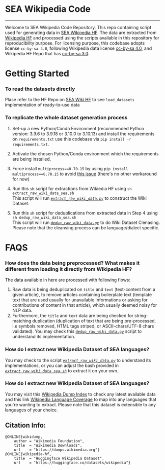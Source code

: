 # **SEA Wikipedia Code**
---
Welcome to SEA Wikipedia Code Repository. This repo containing script used for generating data in [SEA Wikipedia HF](https://huggingface.co/datasets/sabilmakbar/sea_wiki). The data are extracted from [Wikipedia HF](https://huggingface.co/datasets/wikipedia) and processed using the scripts available in this repository for reproducibility purpose. For licensing purpose, this codebase adopts license ```cc-by-sa 4.0```, following Wikipedia data license [cc-by-sa 4.0](https://en.wikipedia.org/wiki/Wikipedia:Copyrights), and Wikipedia HF Repo that has [cc-by-sa 3.0](https://huggingface.co/datasets/wikipedia).

# Getting Started #
### To read the datasets directly ###
Plase refer to the HF Repo on [SEA Wiki HF](https://huggingface.co/datasets/sabilmakbar/sea_wiki) to see ```load_datasets``` implementation of ready-to-use data

### To replicate the whole dataset generation process ###
1. Set-up a new Python/Conda Environment (recommended Python version: 3.9.6 to 3.9.18 or 3.10.0 to 3.10.13) and install the requirements on ```requirements.txt``` use this codebase via ```pip install -r requirements.txt```.

2. Activate the chosen Python/Conda environment which the requirements are being installed.

3. Force install ```multiprocess==0.70.15``` by using ```pip install multiprocess==0.70.15``` to avoid [this issue](https://github.com/huggingface/datasets/issues/5613#issuecomment-1703169594) (there's no other workaround for now)

4. Run this ```sh``` script for extractions from Wikiedia HF using ```sh extract_raw_wiki_data_sea.sh```<br>
This script will run [_```extract_raw_wiki_data.py```_](https://github.com/sabilmakbar/sea_wiki/blob/main/extract_raw_wiki_data.py) to construct the Wiki Dataset.

5.  Run this ```sh``` script for deduplications from extracted data in Step 4 using ```sh dedup_raw_wiki_data_sea.sh```<br>
This script will run [_```dedup_raw_wiki_data.py```_](https://github.com/sabilmakbar/sea_wiki/blob/main/dedup_raw_wiki_data.py) to do Wiki Dataset Clenasing. Please note that the cleansing process can be language/dialect specific.


# **FAQS**

### How does the data being preprocessed? What makes it different from loading it directly from Wikipedia HF?
The data available in here are processed with following flows:
1. Raw data is being deduplicated on ```title``` and ```text``` (text-content from a given article), to remove articles containing boilerplate text (template text that are used usually for unavailable informations or asking for contributions of content in that article), which usually deemed noisy for NLP data.
2. Furthermore, the ```title``` and ```text``` data are being checked for string-matching duplication (duplication of text that are being pre-processed, i.e symbols removed, HTML tags striped, or ASCII-chars/UTF-8 chars validated). You may check this [ ```dedup_raw_wiki_data.py```](https://github.com/sabilmakbar/sea_wiki/blob/main/dedup_raw_wiki_data.py) script to understand its implementation.

### How do I extract new Wikipedia Dataset of SEA languages?
You may check to the script [_```extract_raw_wiki_data.py```_](https://github.com/sabilmakbar/sea_wiki/blob/main/extract_raw_wiki_data.py) to understand its implementations, or you can adjust the bash provided in [_```extract_raw_wiki_data_sea.sh```_](https://github.com/sabilmakbar/sea_wiki/blob/main/extract_raw_wiki_data_sea.sh) to extract it on your own. 

### How do I extract new Wikipedia Dataset of SEA languages?
You may visit this [Wikipedia Dump Index](https://dumps.wikimedia.org/backup-index.html) to check any latest available data and this link [Wikipedia Language Coverage](https://meta.wikimedia.org/wiki/List_of_Wikipedias_by_country) to map into any languages that you're wanting to extract. Please note that this dataset is extensible to any languages of your choice.

## Citation Info:
```
@ONLINE{wikidump,
    author = "Wikimedia Foundation",
    title  = "Wikimedia Downloads",
    url    = "https://dumps.wikimedia.org"}
@ONLINE{wikipedia-hf,
    title  = "Huggingface Wikipedia Dataset",
    url    = "https://huggingface.co/datasets/wikipedia"}
```
